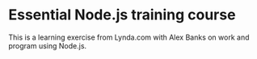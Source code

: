 # Essential Node.js training course

This is a learning exercise from Lynda.com with Alex Banks on work and program using Node.js.
